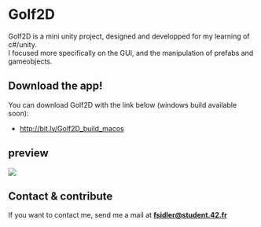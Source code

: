 # Golf2D

Golf2D is a mini unity project, designed and developped for my learning of c#/unity. <br />
I focused more specifically on the GUI, and the manipulation of prefabs and gameobjects.

## Download the app!
You can download Golf2D with the link below (windows build available soon):
* http://bit.ly/Golf2D_build_macos

## preview
![](https://media.giphy.com/media/xUPGcFnINHwx2fKxoI/giphy.gif)

## Contact & contribute
If you want to contact me, send me a mail at **fsidler@student.42.fr**
